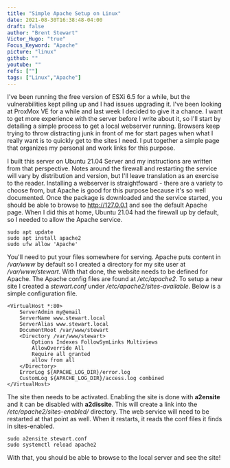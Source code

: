 ```yaml
---
title: "Simple Apache Setup on Linux"
date: 2021-08-30T16:38:48-04:00
draft: false
author: "Brent Stewart"
Victor_Hugo: "true"
Focus_Keyword: "Apache"
picture: "linux"
github: ""
youtube: ""
refs: [""]
tags: ["Linux","Apache"]
---
```

I've been running the free version of ESXi 6.5 for a while, but the vulnerabilities kept piling up and I had issues upgrading it.  I've been looking at ProxMox VE for a while and last week I decided to give it a chance.  I want to get more experience with the server before I write about it, so I'll start by detailing a simple process to get a local webserver running.  Browsers keep trying to throw distracting junk in front of me for start pages when what I really want is to quickly get to the sites I need.  I put together a simple page that organizes my personal and work links for this purpose.

I built this server on Ubuntu 21.04 Server and my instructions are written from that perspective.  Notes around the firewall and restarting the service will vary by distribution and version, but I'll leave translation as an exercise to the reader.  Installing a webserver is straightfoward - there are a variety to choose from, but Apache is good for this purpose because it's so well documented.  Once the package is downloaded and the service started, you should be able to browse to http://127.0.0.1 and see the default Apache page.  When I did this at home, Ubuntu 21.04 had the firewall up by default, so I needed to allow the Apache service.

    sudo apt update
    sudo apt install apache2
    sudo ufw allow 'Apache'

You'll need to put your files somewhere for serving.  Apache puts content in _/var/www_ by default so I created a directory for my site user at _/var/www/stewart_.  With that done, the website needs to be defined for Apache.  The Apache config files are found at _/etc/apache2_.  To setup a new site I created a _stewart.conf_ under _/etc/apache2/sites-available_.  Below is a simple configuration file.

    <VirtualHost *:80>
        ServerAdmin my@email
        ServerName www.stewart.local
        ServerAlias www.stewart.local
        DocumentRoot /var/www/stewart
        <Directory /var/www/stewart>
	        Options Indexes FollowSymLinks Multiviews
	        AllowOverride All
	        Require all granted
	        allow from all
        </Directory>
        ErrorLog ${APACHE_LOG_DIR}/error.log
        CustomLog ${APACHE_LOG_DIR}/access.log combined
    </VirtualHost>

The site then needs to be activated.  Enabling the site is done with __a2ensite__ and it can be disabled with __a2dissite__.  This will create a link into the _/etc/apache2/sites-enabled/_ directory.  The web service will need to be restarted at that point as well.  When it restarts, it reads the conf files it finds in sites-enabled.

    sudo a2ensite stewart.conf
    sudo systemctl reload apache2

With that, you should be able to browse to the local server and see the site!